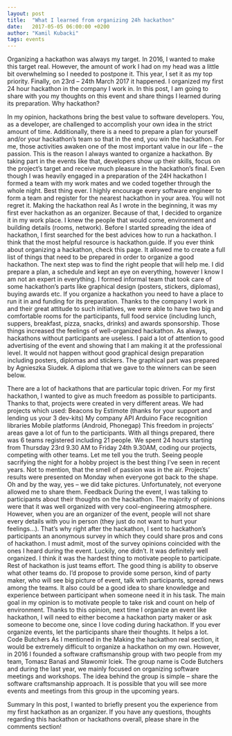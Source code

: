 ```yaml
---
layout: post
title:  "What I learned from organizing 24h hackathon"
date:   2017-05-05 06:00:00 +0200
author: "Kamil Kubacki"
tags: events
---
```




Organizing a hackathon was always my target. In 2016, I wanted to make this target real. However, the amount of work I had on my head was a little bit overwhelming so I needed to postpone it. This year, I set it as my top priority. Finally, on 23rd – 24th March 2017 it happened. I organized my first 24 hour hackathon in the company I work in. In this post, I am going to share with you my thoughts on this event and share things I learned during its preparation.
Why hackathon?

In my opinion, hackathons bring the best value to software developers. You, as a developer, are challenged to accomplish your own idea in the strict amount of time. Additionally, there is a need to prepare a plan for yourself and/or your hackathon’s team so that in the end, you win the hackathon. For me, those activities awaken one of the most important value in our life – the passion.
This is the reason I always wanted to organize a hackathon. By taking part in the events like that, developers show up their skills, focus on the project’s target and receive much pleasure in the hackathon’s final. Even though I was heavily engaged in a preparation of the 24H hackathon I formed a team with my work mates and we coded together through the whole night. Best thing ever.
I highly encourage every software engineer to form a team and register for the nearest hackathon in your area. You will not regret it.
Making the hackathon real
As I wrote in the beginning, it was my first ever hackathon as an organizer. Because of that, I decided to organize it in my work place. I knew the people that would come, environment and building details (rooms, network).
Before I started spreading the idea of hackathon, I first searched for the best advices how to run a hackathon. I think that the most helpful resource is hackathon.guide. If you ever think about organizing a hackathon, check this page. It allowed me to create a full list of things that need to be prepared in order to organize a good hackathon.
The next step was to find the right people that will help me. I did prepare a plan, a schedule and kept an eye on everything, however I know I am not an expert in everything. I formed informal team that took care of some hackathon’s parts like graphical design (posters, stickers, diplomas), buying awards etc.
If you organize a hackathon you need to have a place to run it in and funding for its preparation. Thanks to the company I work in and their great attitude to such initiatives, we were able to have two big and comfortable rooms for the participants, full food service (including lunch, suppers, breakfast, pizza, snacks, drinks) and awards sponsorship. Those things increased the feelings of well-organized hackathon.
As always, hackathons without participants are useless. I paid a lot of attention to good advertising of the event and showing that I am making it at the professional level. It would not happen without good graphical design preparation including posters, diplomas and stickers. The graphical part was prepared by Agnieszka Siudek. A diploma that we gave to the winners can be seen below.

There are a lot of hackathons that are particular topic driven. For my first hackathon, I wanted to give as much freedom as possible to participants. Thanks to that, projects were created in very different areas. We had projects which used:
Beacons by Estimote (thanks for your support and lending us your 3 dev-kits)
My company API
Arduino
Face recognition libraries
Mobile platforms (Android, Phonegap)
This freedom in projects’ areas gave a lot of fun to the participants.
With all things prepared, there was 6 teams registered including 21 people. We spent 24 hours starting from Thursday 23rd 9.30 AM to Friday 24th 9.30AM, coding our projects, competing with other teams.
Let me tell you the truth. Seeing people sacrifying the night for a hobby project is the best thing I’ve seen in recent years. Not to mention, that the smell of passion was in the air. Projects’ results were presented on Monday when everyone got back to the shape.
Oh and by the way, yes – we did take pictures. Unfortunately, not everyone allowed me to share them.
Feedback
During the event, I was talking to participants about their thoughts on the hackathon. The majority of opinions were that it was well organized with very cool-engineering atmosphere. However, when you are an organizer of the event, people will not share every details with you in person (they just do not want to hurt your feelings…).  That’s why right after the hackathon, I sent to hackathon’s participants an anonymous survey in which they could share pros and cons of hackathon.
I must admit, most of the survey opinions coincided with the ones I heard during the event. Luckily, one didn’t.
It was definitely well organized. I think it was the hardest thing to motivate people to participate. Rest of hackathon is just teams effort. The good thing is ability to observe what other teams do. I’d propose to provide some person, kind of party maker, who will see big picture of event, talk with participants, spread news among the teams. It also could be a good idea to share knowledge and experience between participant when someone need it in his task. The main goal in my opinion is to motivate people to take risk and count on help of environment.
Thanks to this opinion, next time I organize an event like hackathon, I will need to either become a hackathon party maker or ask someone to become one, since I love coding during hackathon.
If you ever organize events, let the participants share their thoughts. It helps a lot.
Code Butchers
As I mentioned in the Making the hackathon real section, it would be extremely difficult to organize a hackathon on my own. However, in 2016 I founded a software craftsmanship group with two people from my team, Tomasz Banaś and Sławomir Iciek. The group name is Code Butchers and during the last year, we mainly focused on organizing software meetings and workshops. The idea behind the group is simple – share the software craftsmanship approach. It is possible that you will see  more events and meetings from this group in the upcoming years.

Summary
In this post, I wanted to briefly present you the experience from my first hackathon as an organizer. If you have any questions, thoughts regarding this hackathon or hackathons overall, please share in the comments section!
